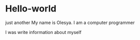 # Hello-world
just another 
My name is Olesya. I am a computer programmer

I was write information about myself
